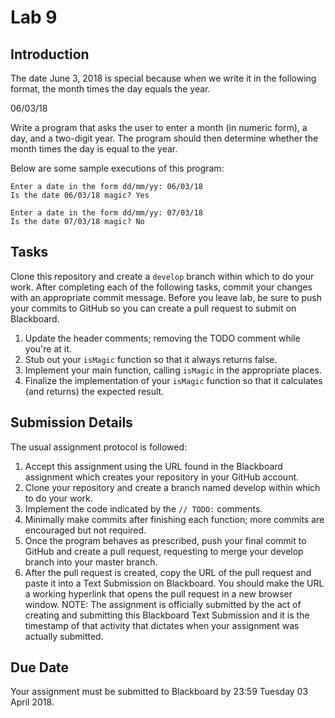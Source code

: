 # Lab 9

## Introduction

The date June 3, 2018 is special because when we write it in the following format, the month times the day equals the year.

06/03/18

Write a program that asks the user to enter a month (in numeric form), a day, and a two-digit year. The program should then determine whether the month times the day is equal to the year.

Below are some sample executions of this program:

```text
Enter a date in the form dd/mm/yy: 06/03/18
Is the date 06/03/18 magic? Yes
```

```text
Enter a date in the form dd/mm/yy: 07/03/18
Is the date 07/03/18 magic? No
```

## Tasks

Clone this repository and create a `develop` branch within which to do your work. After completing each of the following tasks, commit your changes with an appropriate commit message. Before you leave lab, be sure to push your commits to GitHub so you can create a pull request to submit on Blackboard.

1. Update the header comments; removing the TODO comment while you're at it.
1. Stub out your `isMagic` function so that it always returns false.
1. Implement your main function, calling `isMagic` in the appropriate places.
1. Finalize the implementation of your `isMagic` function so that it calculates (and returns) the expected result.

## Submission Details

The usual assignment protocol is followed:

1. Accept this assignment using the URL found in the Blackboard assignment which creates your repository in your GitHub account.
1. Clone your repository and create a branch named develop within which to do your work.
1. Implement the code indicated by the `// TODO:` comments.
1. Minimally make commits after finishing each function; more commits are encouraged but not required.
1. Once the program behaves as prescribed, push your final commit to GitHub and create a pull request, requesting to merge your develop branch into your master branch.
1. After the pull request is created, copy the URL of the pull request and paste it into a Text Submission on Blackboard. You should make the URL a working hyperlink that opens the pull request in a new browser window. NOTE: The assignment is officially submitted by the act of creating and submitting this Blackboard Text Submission and it is the timestamp of that activity that dictates when your assignment was actually submitted.

## Due Date

Your assignment must be submitted to Blackboard by 23:59 Tuesday 03 April 2018.